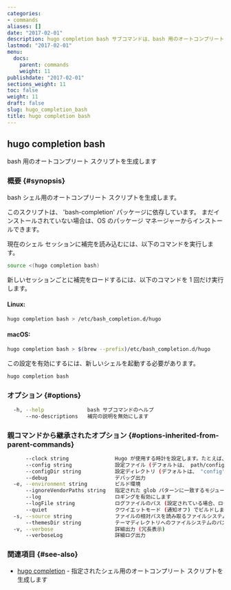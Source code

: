 ```yaml
---
categories:
- commands
aliases: []
date: "2017-02-01"
description: hugo completion bash サブコマンドは、bash 用のオートコンプリート スクリプトを生成します。
lastmod: "2017-02-01"
menu:
  docs:
    parent: commands
    weight: 11
publishdate: "2017-02-01"
sections_weight: 11
toc: false
weight: 11
draft: false
slug: hugo_completion_bash
title: hugo completion bash
---
```

## hugo completion bash

bash 用のオートコンプリート スクリプトを生成します

### 概要 {#synopsis}

bash シェル用のオートコンプリート スクリプトを生成します。

このスクリプトは、 'bash-completion' パッケージに依存しています。
まだインストールされていない場合は、OS のパッケージ マネージャーからインストールできます。

現在のシェル セッションに補完を読み込むには、以下のコマンドを実行します。

```bash
source <(hugo completion bash)
```

新しいセッションごとに補完をロードするには、以下のコマンドを 1 回だけ実行します。

#### Linux:

```bash
hugo completion bash > /etc/bash_completion.d/hugo
```

#### macOS:

```bash
hugo completion bash > $(brew --prefix)/etc/bash_completion.d/hugo
```

この設定を有効にするには、新しいシェルを起動する必要があります。

```bash
hugo completion bash
```

### オプション {#options}

```bash
  -h, --help              bash サブコマンドのヘルプ 
      --no-descriptions   補完の説明を無効にします
```

### 親コマンドから継承されたオプション {#options-inherited-from-parent-commands}

```bash
      --clock string               Hugo が使用する時計を設定します。たとえば、 --clock 2021-11-06T22:30:00.00+09:00
      --config string              設定ファイル (デフォルトは、 path/config.yaml|json|toml)
      --configDir string           設定ディレクトリ (デフォルトは、 "config")
      --debug                      デバッグ出力
  -e, --environment string         ビルド環境
      --ignoreVendorPaths string   指定された glob パターンに一致するモジュールパスの _vendor を無視します
      --log                        ロギングを有効にします
      --logFile string             ログファイルのパス (設定されている場合、ログが自動的に有効になります)
      --quiet                      クワイエットモード (通知オフ) でビルドします
  -s, --source string              ファイルの相対パスを読み取るファイルシステムのパス
      --themesDir string           テーマディレクトリへのファイルシステムのパス
  -v, --verbose                    詳細出力 (冗長表示)
      --verboseLog                 詳細ログ出力
```

### 関連項目 {#see-also}

* [hugo completion](/commands/hugo_completion/)	 - 指定されたシェル用のオートコンプリート スクリプトを生成します

